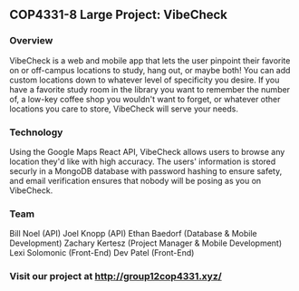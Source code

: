 ## COP4331-8 Large Project: VibeCheck

### Overview
VibeCheck is a web and mobile app that lets the user pinpoint their favorite on or off-campus locations to study, hang out, or maybe both! You can add custom locations down to whatever level of specificity you desire. If you have a favorite study room in the library you want to remember the number of, a low-key coffee shop you wouldn't want to forget, or whatever other locations you care to store, VibeCheck will serve your needs. 

### Technology
Using the Google Maps React API, VibeCheck allows users to browse any location they'd like with high accuracy. The users' information is stored securly in a MongoDB database with password hashing to ensure safety, and email verification ensures that nobody will be posing as you on VibeCheck. 

### Team

Bill Noel (API) 
Joel Knopp (API) 
Ethan Baedorf (Database & Mobile Development) 
Zachary Kertesz (Project Manager & Mobile Development) 
Lexi Solomonic (Front-End) 
Dev Patel (Front-End) 

### Visit our project at http://group12cop4331.xyz/ 


